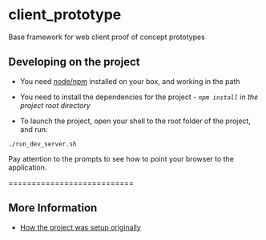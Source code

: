 client_prototype
================

Base framework for web client proof of concept prototypes

## Developing on the project

- You need [node/npm](http://nodejs.org/) installed on your box, and working in the path
- You need to install the dependencies for the project - *`npm install` in the project root directory*

- To launch the project, open your shell to the root folder of the project, and run:
```
./run_dev_server.sh
```

Pay attention to the prompts to see how to point your browser to the application.

===========================

## More Information

- [How the project was setup originally](https://github.com/kavika13/client_prototype/wiki/Original-Project-Setup)
